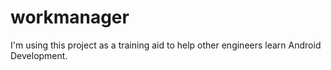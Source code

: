 # workmanager
 
I'm using this project as a training aid to help other engineers learn Android Development.

